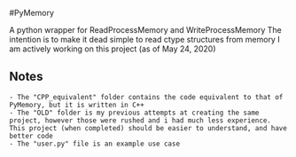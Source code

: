 #PyMemory

A python wrapper for ReadProcessMemory and WriteProcessMemory
The intention is to make it dead simple to read ctype structures from memory
I am actively working on this project (as of May 24, 2020)

## Notes
    - The "CPP_equivalent" folder contains the code equivalent to that of PyMemory, but it is written in C++
    - The "OLD" folder is my previous attempts at creating the same project, however those were rushed and i had much less experience. This project (when completed) should be easier to understand, and have better code
    - The "user.py" file is an example use case
 